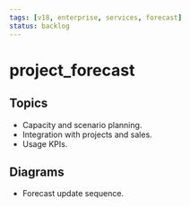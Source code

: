 ```yaml
---
tags: [v18, enterprise, services, forecast]
status: backlog
---
```

# project_forecast

## Topics
- Capacity and scenario planning.
- Integration with projects and sales.
- Usage KPIs.

## Diagrams
- Forecast update sequence.




